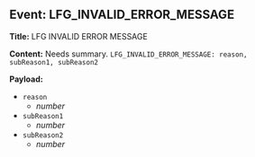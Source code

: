 ## Event: LFG_INVALID_ERROR_MESSAGE

**Title:** LFG INVALID ERROR MESSAGE

**Content:**
Needs summary.
`LFG_INVALID_ERROR_MESSAGE: reason, subReason1, subReason2`

**Payload:**
- `reason`
  - *number*
- `subReason1`
  - *number*
- `subReason2`
  - *number*